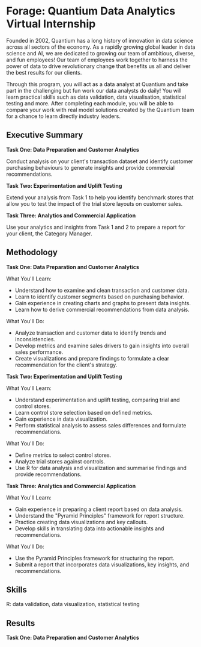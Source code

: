 # Forage: Quantium Data Analytics Virtual Internship

Founded in 2002, Quantium has a long history of innovation in data science across all sectors of the economy. As a rapidly growing global leader in data science and AI, we are dedicated to growing our team of ambitious, diverse, and fun employees! Our team of employees work together to harness the power of data to drive revolutionary change that benefits us all and deliver the best results for our clients.

Through this program, you will act as a data analyst at Quantium and take part in the challenging but fun work our data analysts do daily! You will learn practical skills such as data validation, data visualisation, statistical testing and more. After completing each module, you will be able to compare your work with real model solutions created by the Quantium team for a chance to learn directly industry leaders.

## Executive Summary

**Task One: Data Preparation and Customer Analytics**

Conduct analysis on your client's transaction dataset and identify customer purchasing behaviours to generate insights and provide commercial recommendations.

**Task Two: Experimentation and Uplift Testing**

Extend your analysis from Task 1 to help you identify benchmark stores that allow you to test the impact of the trial store layouts on customer sales.

**Task Three: Analytics and Commercial Application**

Use your analytics and insights from Task 1 and 2 to prepare a report for your client, the Category Manager.

## Methodology

**Task One: Data Preparation and Customer Analytics**

What You'll Learn:
  * Understand how to examine and clean transaction and customer data.
  * Learn to identify customer segments based on purchasing behavior.
  * Gain experience in creating charts and graphs to present data insights.
  * Learn how to derive commercial recommendations from data analysis.

What You'll Do:
  * Analyze transaction and customer data to identify trends and inconsistencies.
  * Develop metrics and examine sales drivers to gain insights into overall sales performance.
  * Create visualizations and prepare findings to formulate a clear recommendation for the client's strategy.

**Task Two: Experimentation and Uplift Testing**

What You'll Learn:
  * Understand experimentation and uplift testing, comparing trial and control stores.
  * Learn control store selection based on defined metrics.
  * Gain experience in data visualization.
  * Perform statistical analysis to assess sales differences and formulate recommendations.

What You'll Do:
  * Define metrics to select control stores.
  * Analyze trial stores against controls.
  * Use R for data analysis and visualization and summarise findings and provide recommendations.

**Task Three: Analytics and Commercial Application**

What You'll Learn:
  * Gain experience in preparing a client report based on data analysis.
  * Understand the "Pyramid Principles" framework for report structure.
  * Practice creating data visualizations and key callouts.
  * Develop skills in translating data into actionable insights and recommendations.

What You'll Do:
  * Use the Pyramid Principles framework for structuring the report.
  * Submit a report that incorporates data visualizations, key insights, and recommendations.

## Skills

R: data validation, data visualization, statistical testing

## Results

**Task One: Data Preparation and Customer Analytics**

